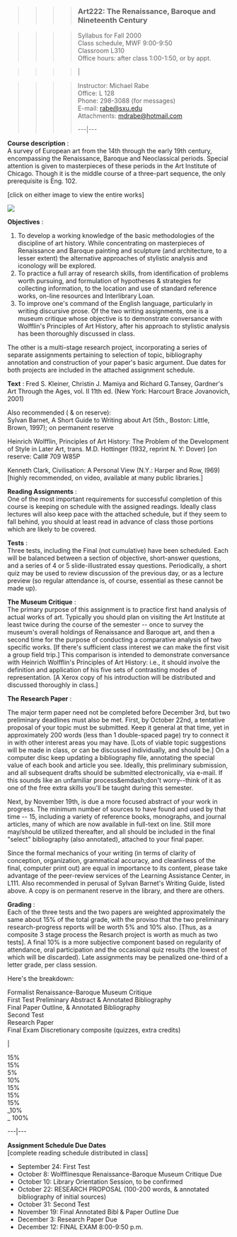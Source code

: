 > > > > ### Art222: The Renaissance, Baroque and Nineteenth Century

>>>>

>>>> Syllabus for Fall 2000  
>  Class schedule, MWF 9:00-9:50  
>  Classroom L310  
>  Office hours: after class 1:00-1:50, or by appt.

>>>>

>>>> |

>>>>

>>>> Instructor: Michael Rabe  
>  Office: L 128  
>  Phone: 298-3088 (for messages)  
>  E-mail: rabe@sxu.edu  
>  Attachments: mdrabe@hotmail.com  
>>>>  
>>>> ---|---  
  
**Course description** :  
A survey of European art from the 14th through the early 19th century,
encompassing the Renaissance, Baroque and Neoclassical periods. Special
attention is given to masterpieces of these periods in the Art Institute of
Chicago. Though it is the middle course of a three-part sequence, the only
prerequisite is Eng. 102.

[click on either image to view the entire works]

![](images/lotto-rembrandt-dets.jpg)  

**Objectives** :

  1. To develop a working knowledge of the basic methodologies of the discipline of art history. While concentrating on masterpieces of Renaissance and Baroque painting and sculpture (and architecture, to a lesser extent) the alternative approaches of stylistic analysis and iconology will be explored.
  2. To practice a full array of research skills, from identification of problems worth pursuing, and formulation of hypotheses & strategies for collecting information, to the location and use of standard reference works, on-line resources and Interlibrary Loan.
  3. To improve one's command of the English language, particularly in writing discursive prose. Of the two writing assignments, one is a museum critique whose objective is to demonstrate conversance with Wolfflin's Principles of Art History, after his approach to stylistic analysis has been thoroughly discussed in class. 

The other is a multi-stage research project, incorporating a series of
separate assignments pertaining to selection of topic, bibliography annotation
and construction of your paper's basic argument. Due dates for both projects
are included in the attached assignment schedule.

**Text** : Fred S. Kleiner, Christin J. Mamiya and Richard G.Tansey, Gardner's
Art Through the Ages, vol. II 11th ed. (New York: Harcourt Brace Jovanovich,
2001)

Also recommended ( & on reserve):  
Sylvan Barnet, A Short Guide to Writing about Art (5th., Boston: Little,
Brown, 1997); on permanent reserve

Heinrich Wolfflin, Principles of Art History: The Problem of the Development
of Style in Later Art, trans. M.D. Hottinger (1932, reprint N. Y: Dover) [on
reserve: Call# 709 W85P

Kenneth Clark, Civilisation: A Personal View (N.Y.: Harper and Row, l969)
[highly recommended, on video, available at many public libraries.]

**Reading Assignments** :  
One of the most important requirements for successful completion of this
course is keeping on schedule with the assigned readings. Ideally class
lectures will also keep pace with the attached schedule, but if they seem to
fall behind, you should at least read in advance of class those portions which
are likely to be covered.

**Tests** :  
Three tests, including the Final (not cumulative) have been scheduled. Each
will be balanced between a section of objective, short-answer questions, and a
series of 4 or 5 slide-illustrated essay questions. Periodically, a short quiz
may be used to review discussion of the previous day, or as a lecture preview
(so regular attendance is, of course, essential as these cannot be made up).

**The Museum Critique** :  
The primary purpose of this assignment is to practice first hand analysis of
actual works of art. Typically you should plan on visiting the Art Institute
at least twice during the course of the semester -- once to survey the
museum's overall holdings of Renaissance and Baroque art, and then a second
time for the purpose of conducting a comparative analysis of two specific
works. [If there's sufficient class interest we can make the first visit a
group field trip.] This comparison is intended to demonstrate conversance with
Heinrich Wolfflin's Principles of Art History: i.e., it should involve the
definition and application of his five sets of contrasting modes of
representation. [A Xerox copy of his introduction will be distributed and
discussed thoroughly in class.]

**The Research Paper** :

The major term paper need not be completed before December 3rd, but two
preliminary deadlines must also be met. First, by October 22nd, a tentative
proposal of your topic must be submitted. Keep it general at that time, yet in
approximately 200 words (less than 1 double-spaced page) try to connect it in
with other interest areas you may have. [Lots of viable topic suggestions will
be made in class, or can be discussed individually, and should be.] On a
computer disc keep updating a bibliography file, annotating the special value
of each book and article you see. Ideally, this preliminary submission, and
all subsequent drafts should be submitted electronically, via e-mail. If this
sounds like an unfamiliar process&emdash;don't worry--think of it as one of
the free extra skills you'll be taught during this semester.

Next, by November 19th, is due a more focused abstract of your work in
progress. The minimum number of sources to have found and used by that time --
15, including a variety of reference books, monographs, and journal articles,
many of which are now available in full-text on line. Still more may/should be
utilized thereafter, and all should be included in the final "select"
bibliography (also annotated), attached to your final paper.

Since the formal mechanics of your writing (in terms of clarity of conception,
organization, grammatical accuracy, and cleanliness of the final, computer
print out) are equal in importance to its content, please take advantage of
the peer-review services of the Learning Assistance Center, in L111. Also
recommended in perusal of Sylvan Barnet's Writing Guide, listed above. A copy
is on permanent reserve in the library, and there are others.

**Grading** :  
Each of the three tests and the two papers are weighted approximately the same
about 15% of the total grade, with the proviso that the two preliminary
research-progress reports will be worth 5% and 10% also. [Thus, as a composite
3 stage process the Resarch project is worth as much as two tests]. A final
10% is a more subjective component based on regularity of attendance, oral
participation and the occasional quiz results (the lowest of which will be
discarded). Late assignments may be penalized one-third of a letter grade, per
class session.

Here's the breakdown:

Formalist Renaissance-Baroque Museum Critique  
First Test Preliminary Abstract & Annotated Bibliography  
Final Paper Outline, & Annotated Bibliography  
Second Test  
Research Paper  
Final Exam Discretionary composite (quizzes, extra credits)

|

15%  
15%  
5%  
10%  
15%  
15%  
15%  
_10%  
_ 100%  
  
---|---  
  


  **Assignment Schedule Due Dates**  
[complete reading schedule distributed in class]

  * September 24: First Test
  * October 8: Wolfflinesque Renaissance-Baroque Museum Critique Due
  * October 10: Library Orientation Session, to be confirmed
  * October 22: RESEARCH PROPOSAL (100-200 words, & annotated bibliography of initial sources)
  * October 31: Second Test
  * November 19: Final Annotated Bibl & Paper Outline Due
  * December 3: Research Paper Due
  * December 12: FINAL EXAM 8:00-9:50 p.m. 



